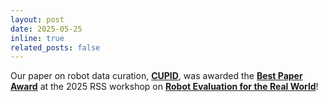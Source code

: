 ```yaml
---
layout: post
date: 2025-05-25
inline: true
related_posts: false
---
```


Our paper on robot data curation, **[CUPID](https://cupid-curation.github.io/)**, was awarded the **[Best Paper Award](https://x.com/RohanSinhaSU/status/1942760498338095392)** at the 2025 RSS workshop on **[Robot Evaluation for the Real World](https://sites.google.com/stanford.edu/robot-evaluation-rss-2025/home?authuser=0)**!

